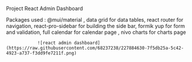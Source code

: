Project React Admin Dashboard

Packages used : @mui/material , data grid for data tables, react router for navigation, react-pro-sidebar for building the side bar,
                formik yup for form and validation, full calendar for calendar page , nivo charts for charts page
                
                ![react admin dashboard](https://raw.githubusercontent.com/68237238/227884630-7f5db25a-5c42-4923-a737-f3dd9fe7211f.png)
